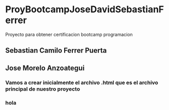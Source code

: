 # ProyBootcampJoseDavidSebastianFerrer
Proyecto para obtener certificacion  bootcamp programacion
## Sebastian Camilo Ferrer Puerta
## Jose Morelo Anzoategui
### Vamos a crear inicialmente el archivo .html que es el archivo principal de nuestro proyecto

### hola